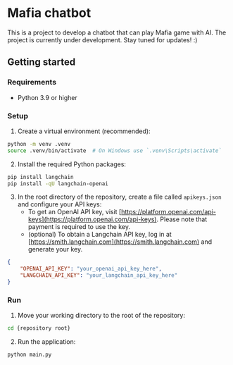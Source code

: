# Mafia chatbot

This is a project to develop a chatbot that can play Mafia game with AI. The project is currently under development. Stay tuned for updates! :)

## Getting started

### Requirements
* Python 3.9 or higher

### Setup
1. Create a virtual environment (recommended):

``` bash
python -m venv .venv
source .venv/bin/activate  # On Windows use `.venv\Scripts\activate`
```

2. Install the required Python packages:

``` bash
pip install langchain
pip install -qU langchain-openai
```

3. In the root directory of the repository, create a file called `apikeys.json` and configure your API keys:
    * To get an OpenAI API key, visit [https://platform.openai.com/api-keys](https://platform.openai.com/api-keys). Please note that payment is required to use the key.
    * (optional) To obtain a Langchain API key, log in at [https://smith.langchain.com](https://smith.langchain.com) and generate your key.

``` json
{
    "OPENAI_API_KEY": "your_openai_api_key_here",
    "LANGCHAIN_API_KEY": "your_langchain_api_key_here"
}
```

### Run

1. Move your working directory to the root of the repository:

``` bash
cd {repository root}
```

2. Run the application:

``` bash
python main.py
```
